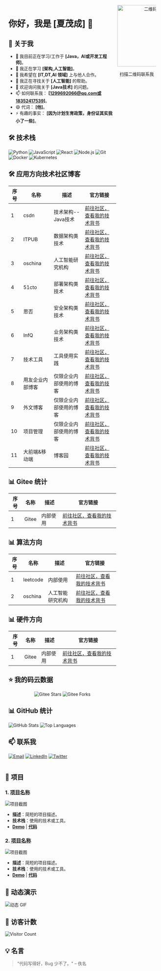 <!-- 使用 Markdown 实现左右布局 -->
<div align="center">

<!-- 左侧内容 -->
<div style="display: inline-block; text-align: left; width: 70%; vertical-align: top;">
  <h1>你好，我是 [夏茂成] 👋</h1>

  ## 🚀 关于我
  - 🔭 我目前正在学习/工作于 **[Java，AI或开发工程师]**。
  - 🌱 我正在学习 **[架构,人工智能]**。
  - 👯 我希望在 **[IT,DT,AI 领域]** 上与他人合作。
  - 🤔 我正在寻找关于 **[人工智能]** 的帮助。
  - 💬 欢迎询问我关于 **[Java技术]** 的问题。
  - 📫 如何联系我： **[1299692066@qq.com或18352417539]**。
  - 😄 代词： **[他]**。
  - ⚡ 有趣的事实： **[因为计划生育政策，身份证其实我小了一些]**。

  ## 🛠️ 技术栈
  ![Python](https://img.shields.io/badge/Python-3776AB?style=for-the-badge&logo=python&logoColor=white)
  ![JavaScript](https://img.shields.io/badge/JavaScript-F7DF1E?style=for-the-badge&logo=javascript&logoColor=black)
  ![React](https://img.shields.io/badge/React-61DAFB?style=for-the-badge&logo=react&logoColor=black)
  ![Node.js](https://img.shields.io/badge/Node.js-339933?style=for-the-badge&logo=node.js&logoColor=white)
  ![Git](https://img.shields.io/badge/Git-F05032?style=for-the-badge&logo=git&logoColor=white)
  ![Docker](https://img.shields.io/badge/Docker-2496ED?style=for-the-badge&logo=docker&logoColor=white)
  ![Kubernetes](https://img.shields.io/badge/Kubernetes-326CE5?style=for-the-badge&logo=kubernetes&logoColor=white)
   ## 🛠️ 应用方向技术社区博客
| 序号 | 名称              | 描述                     | 官方链接                          |
|------|-------------------|--------------------------|-----------------------------------|
| 1    | csdn            |  技术架构--Java技术             | [前往社区，查看我的技术背书](https://blog.csdn.net/xiamaocheng?type=blog)     |
| 2    |ITPUB    | 数据架构类技术        | [前往社区，查看我的技术背书](https://blog.itpub.net/myarticle/) |
| 3    | oschina            | 人工智能研究机构         | [前往社区，查看我的技术背书](https://my.oschina.net/AIGenius)      |
| 4    | 51cto   | 部署架构类技术           | [前往社区，查看我的技术背书](https://blog.51cto.com/u_7050893)|
| 5    | 思否  | 安全架构类技术           | [前往社区，查看我的技术背书](https://segmentfault.com/u/kuanrongdeshafa) |
| 6    | InfQ  | 业务架构类技术           | [前往社区，查看我的技术背书](https://www.infoq.cn/profile/8E8D58FE040264/publish) |
| 7    | 技术工具  | 工具使用实践           | [前往社区，查看我的技术背书](https://juejin.cn/user/2335797457463879) |
| 8    | 用友企业内部博客  | 仅限企业内部使用的博客           | [前往社区，查看我的技术背书](https://community.yonyou.com/login?redirect=%2Fportal.php&mod=list&catid=2) |
| 9    | 外文博客  | 仅限企业内部使用的博客         | [前往社区，查看我的技术背书](https://dev.to/) |
| 10    | 项目管理  | 仅限企业内部使用的博客           | [前往社区，查看我的技术背书](https://my.pmi.org/?_gl=1*tjg3mm*_gcl_au*MjQwOTM1NjA5LjE3MzYxMjczNDYuMTkyMzc0ODM1NC4xNzQzMjQxNzQ2LjE3NDMyNDE3NDU.) |
| 11    | 大前端&移动端  | 博客园           | [前往社区，查看我的技术背书](https://www.cnblogs.com/xiamaocheng) |
 ## 📊 Gitee 统计
| 序号 | 名称              | 描述                     | 官方链接                          |
|------|-------------------|--------------------------|-----------------------------------|
| 1    | Gitee  | 内部使用           | [前往社区，查看我的技术背书](https://gitee.com/mcxia/) |
 ## 📊 算法方向
| 序号 | 名称              | 描述                     | 官方链接                          |
|------|-------------------|--------------------------|-----------------------------------|
| 1    | leetcode  | 内部使用           | [前往社区，查看我的技术背书](https://leetcode.cn/) |
| 2    | oschina            | 人工智能研究机构         | [前往社区，查看我的技术背书](https://my.oschina.net/AIGenius)      |
 ## 📊 硬件方向
| 序号 | 名称              | 描述                     | 官方链接                          |
|------|-------------------|--------------------------|-----------------------------------|
| 1    | Gitee  | 内部使用           | [前往社区，查看我的技术背书](https://gitee.com/mcxia/) |
## ⭐ 我的码云数据

<p align="center">
  <img src="https://gitee.com/mcxia/ebook/badge/star.svg" alt="Gitee Stars">
  <img src="https://gitee.com/mcxia/ebook/badge/fork.svg" alt="Gitee Forks">
</p>

  ## 📊 GitHub 统计
  ![GitHub Stats](https://github-readme-stats.vercel.app/api?username=xiamaocheng&show_icons=true&theme=radical)
  ![Top Languages](https://github-readme-stats.vercel.app/api/top-langs/?username=xiamaocheng&layout=compact&theme=radical)

  ## 📫 联系我
  [![Email](https://img.shields.io/badge/Email-D14836?style=for-the-badge&logo=gmail&logoColor=white)](mailto:1299692066@qq.com)
  [![LinkedIn](https://img.shields.io/badge/LinkedIn-0077B5?style=for-the-badge&logo=linkedin&logoColor=white)](你的LinkedIn链接)
  [![Twitter](https://img.shields.io/badge/Twitter-1DA1F2?style=for-the-badge&logo=twitter&logoColor=white)](你的Twitter链接)
</div>

<!-- 右侧二维码 -->
<div style="display: inline-block; text-align: center; width: 25%; vertical-align: top;">
  <img src="https://github.com/user-attachments/assets/70d087b2-027a-4d3f-88a3-c774a1ff350a" alt="二维码" width="200" /> <!-- 替换为你的二维码链接 -->
  <br />
  <p>扫描二维码联系我</p>
</div>

</div>

<!-- 项目展示 -->
## 🚀 项目
### 1. [项目名称](项目链接)
![项目截图](https://via.placeholder.com/800x400) <!-- 替换为项目截图链接 -->
- **描述**：简短的项目描述。
- **技术栈**：使用的技术或工具。
- **[Demo](Demo链接)** | **[代码](代码链接)**

### 2. [项目名称](项目链接)
![项目截图](https://via.placeholder.com/800x400) <!-- 替换为项目截图链接 -->
- **描述**：简短的项目描述。
- **技术栈**：使用的技术或工具。
- **[Demo](Demo链接)** | **[代码](代码链接)**

<!-- 动态 GIF -->
## 🎥 动态演示
![动态 GIF](https://via.placeholder.com/800x400.gif) <!-- 替换为动态 GIF 链接 -->

<!-- 访客计数 -->
## 👀 访客计数
![Visitor Count](https://profile-counter.glitch.me/xiamaocheng/count.svg)

<!-- 名言或有趣的话 -->
## 💡 名言
> "代码写得好，Bug 少不了。" – 佚名
